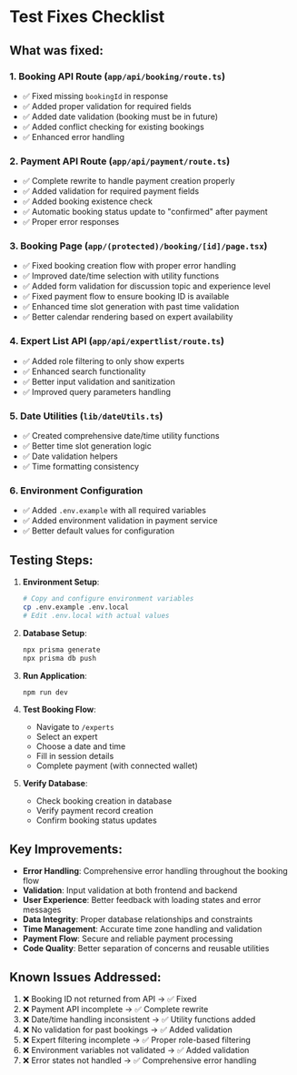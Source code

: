 # Test Fixes Checklist

## What was fixed:

### 1. Booking API Route (`app/api/booking/route.ts`)
- ✅ Fixed missing `bookingId` in response
- ✅ Added proper validation for required fields
- ✅ Added date validation (booking must be in future)
- ✅ Added conflict checking for existing bookings
- ✅ Enhanced error handling

### 2. Payment API Route (`app/api/payment/route.ts`)
- ✅ Complete rewrite to handle payment creation properly
- ✅ Added validation for required payment fields
- ✅ Added booking existence check
- ✅ Automatic booking status update to "confirmed" after payment
- ✅ Proper error responses

### 3. Booking Page (`app/(protected)/booking/[id]/page.tsx`)
- ✅ Fixed booking creation flow with proper error handling
- ✅ Improved date/time selection with utility functions
- ✅ Added form validation for discussion topic and experience level
- ✅ Fixed payment flow to ensure booking ID is available
- ✅ Enhanced time slot generation with past time validation
- ✅ Better calendar rendering based on expert availability

### 4. Expert List API (`app/api/expertlist/route.ts`)
- ✅ Added role filtering to only show experts
- ✅ Enhanced search functionality
- ✅ Better input validation and sanitization
- ✅ Improved query parameters handling

### 5. Date Utilities (`lib/dateUtils.ts`)
- ✅ Created comprehensive date/time utility functions
- ✅ Better time slot generation logic
- ✅ Date validation helpers
- ✅ Time formatting consistency

### 6. Environment Configuration
- ✅ Added `.env.example` with all required variables
- ✅ Added environment validation in payment service
- ✅ Better default values for configuration

## Testing Steps:

1. **Environment Setup**:
   ```bash
   # Copy and configure environment variables
   cp .env.example .env.local
   # Edit .env.local with actual values
   ```

2. **Database Setup**:
   ```bash
   npx prisma generate
   npx prisma db push
   ```

3. **Run Application**:
   ```bash
   npm run dev
   ```

4. **Test Booking Flow**:
   - Navigate to `/experts`
   - Select an expert
   - Choose a date and time
   - Fill in session details
   - Complete payment (with connected wallet)

5. **Verify Database**:
   - Check booking creation in database
   - Verify payment record creation
   - Confirm booking status updates

## Key Improvements:

- **Error Handling**: Comprehensive error handling throughout the booking flow
- **Validation**: Input validation at both frontend and backend
- **User Experience**: Better feedback with loading states and error messages
- **Data Integrity**: Proper database relationships and constraints
- **Time Management**: Accurate time zone handling and validation
- **Payment Flow**: Secure and reliable payment processing
- **Code Quality**: Better separation of concerns and reusable utilities

## Known Issues Addressed:

1. ❌ Booking ID not returned from API → ✅ Fixed
2. ❌ Payment API incomplete → ✅ Complete rewrite
3. ❌ Date/time handling inconsistent → ✅ Utility functions added
4. ❌ No validation for past bookings → ✅ Added validation
5. ❌ Expert filtering incomplete → ✅ Proper role-based filtering
6. ❌ Environment variables not validated → ✅ Added validation
7. ❌ Error states not handled → ✅ Comprehensive error handling
